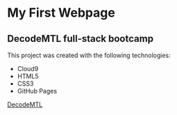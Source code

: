 My First Webpage
================
DecodeMTL full-stack bootcamp
-----------------------------

This project was created with the following technologies:

* Cloud9
* HTML5
* CSS3
* GitHub Pages

[DecodeMTL](http://www.decodemtl.com)